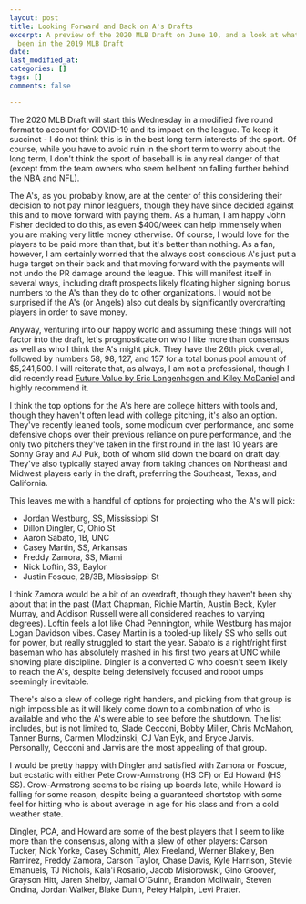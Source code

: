 ```yaml
---
layout: post
title: Looking Forward and Back on A's Drafts
excerpt: A preview of the 2020 MLB Draft on June 10, and a look at what might have
  been in the 2019 MLB Draft
date: 
last_modified_at: 
categories: []
tags: []
comments: false

---
```

The 2020 MLB Draft will start this Wednesday in a modified five round format to account for COVID-19 and its impact on the league. To keep it succinct - I do not think this is in the best long term interests of the sport. Of course, while you have to avoid ruin in the short term to worry about the long term, I don't think the sport of baseball is in any real danger of that (except from the team owners who seem hellbent on falling further behind the NBA and NFL). 

The A's, as you probably know, are at the center of this considering their decision to not pay minor leaguers, though they have since decided against this and to move forward with paying them. As a human, I am happy John Fisher decided to do this, as even $400/week can help immensely when you are making very little money otherwise. Of course, I would love for the players to be paid more than that, but it's better than nothing. As a fan, however, I am certainly worried that the always cost conscious A's just put a huge target on their back and that moving forward with the payments will not undo the PR damage around the league. This will manifest itself in several ways, including draft prospects likely floating higher signing bonus numbers to the A's than they do to other organizations. I would not be surprised if the A's (or Angels) also cut deals by significantly overdrafting players in order to save money.

Anyway, venturing into our happy world and assuming these things will not factor into the draft, let's prognosticate on who I like more than consensus as well as who I think the A's might pick. They have the 26th pick overall, followed by numbers 58, 98, 127, and 157 for a total bonus pool amount of $5,241,500. I will reiterate that, as always, I am not a professional, though I did recently read [Future Value by Eric Longenhagen and Kiley McDaniel](https://www.triumphbooks.com/future-value-products-9781629377674.php) and highly recommend it.

I think the top options for the A's here are college hitters with tools and, though they haven't often lead with college pitching, it's also an option. They've recently leaned tools, some modicum over performance, and some defensive chops over their previous reliance on pure performance, and the only two pitchers they've taken in the first round in the last 10 years are Sonny Gray and AJ Puk, both of whom slid down the board on draft day. They've also typically stayed away from taking chances on Northeast and Midwest players early in the draft, preferring the Southeast, Texas, and California.

This leaves me with a handful of options for projecting who the A's will pick:

* Jordan Westburg, SS, Mississippi St
* Dillon Dingler, C, Ohio St
* Aaron Sabato, 1B, UNC
* Casey Martin, SS, Arkansas
* Freddy Zamora, SS, Miami
* Nick Loftin, SS, Baylor
* Justin Foscue, 2B/3B, Mississippi St

I think Zamora would be a bit of an overdraft, though they haven't been shy about that in the past (Matt Chapman, Richie Martin, Austin Beck, Kyler Murray, and Addison Russell were all considered reaches to varying degrees). Loftin feels a lot like Chad Pennington, while Westburg has major Logan Davidson vibes. Casey Martin is a tooled-up likely SS who sells out for power, but really struggled to start the year. Sabato is a right/right first baseman who has absolutely mashed in his first two years at UNC while showing plate discipline. Dingler is a converted C who doesn't seem likely to reach the A's, despite being defensively focused and robot umps seemingly inevitable. 

There's also a slew of college right handers, and picking from that group is nigh impossible as it will likely come down to a combination of who is available and who the A's were able to see before the shutdown. The list includes, but is not limited to, Slade Cecconi, Bobby Miller, Chris McMahon, Tanner Burns, Carmen Mlodzinski, CJ Van Eyk, and Bryce Jarvis. Personally, Cecconi and Jarvis are the most appealing of that group.

I would be pretty happy with Dingler and satisfied with Zamora or Foscue, but ecstatic with either Pete Crow-Armstrong (HS CF) or Ed Howard (HS SS). Crow-Armstrong seems to be rising up boards late, while Howard is falling for some reason, despite being a guaranteed shortstop with some feel for hitting who is about average in age for his class and from a cold weather state. 

Dingler, PCA, and Howard are some of the best players that I seem to like more than the consensus, along with a slew of other players: Carson Tucker, Nick Yorke, Casey Schmitt, Alex Freeland, Werner Blakely, Ben Ramirez, Freddy Zamora, Carson Taylor, Chase Davis, Kyle Harrison, Stevie Emanuels, TJ Nichols, Kala'i Rosario, Jacob Misiorowski, Gino Groover, Grayson Hitt, Jaren Shelby, Jamal O'Guinn, Brandon McIlwain, Steven Ondina, Jordan Walker, Blake Dunn, Petey Halpin, Levi Prater.